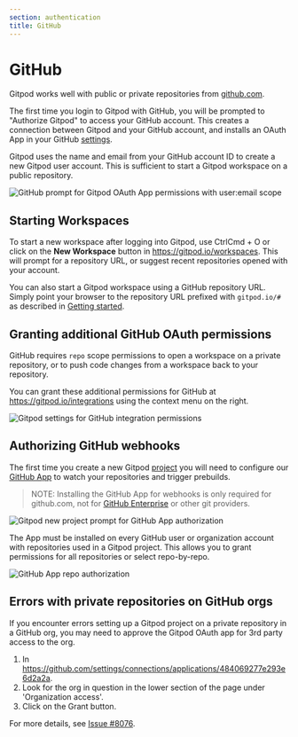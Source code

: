 ```yaml
---
section: authentication
title: GitHub
---
```


<script context="module">
  export const prerender = true;
  import Keybind from "$lib/components/keybind.svelte";
</script>

# GitHub

Gitpod works well with public or private repositories from [github.com](https://github.com/).

The first time you login to Gitpod with GitHub, you will be prompted to "Authorize Gitpod" to access your GitHub account. This creates a connection between Gitpod and your GitHub account, and installs an OAuth App in your GitHub [settings](https://github.com/settings/applications).

Gitpod uses the name and email from your GitHub account ID to create a new Gitpod user account. This is sufficient to start a Gitpod workspace on a public repository.

![GitHub prompt for Gitpod OAuth App permissions with user:email scope](../../../static/images/integrations/github-oauth-install.png)

## Starting Workspaces

To start a new workspace after logging into Gitpod, use <Keybind>CtrlCmd + O</Keybind> or click on the **New Workspace** button in https://gitpod.io/workspaces. This will prompt for a repository URL, or suggest recent repositories opened with your account.

You can also start a Gitpod workspace using a GitHub repository URL. Simply point your browser to the repository URL prefixed with `gitpod.io/#` as described in [Getting started](/docs/introduction/getting-started).

## Granting additional GitHub OAuth permissions

GitHub requires `repo` scope permissions to open a workspace on a private repository, or to push code changes from a workspace back to your repository.

You can grant these additional permissions for GitHub at https://gitpod.io/integrations using the context menu on the right.

![Gitpod settings for GitHub integration permissions](../../../static/images/integrations/github-oauth-permissions.png)

## Authorizing GitHub webhooks

The first time you create a new Gitpod [project](/docs/configure/projects) you will need to configure our [GitHub App](https://github.com/apps/gitpod-io) to watch your repositories and trigger prebuilds.

> NOTE: Installing the GitHub App for webhooks is only required for github.com, not for [GitHub Enterprise](/docs/configure/authentication/github-enterprise) or other git providers.

![Gitpod new project prompt for GitHub App authorization](../../../static/images/integrations/github-new-project-install-app.png)

The App must be installed on every GitHub user or organization account with repositories used in a Gitpod project. This allows you to grant permissions for all repositories or select repo-by-repo.

![GitHub App repo authorization](../../../static/images/integrations/github-app-authorize-repos.png)

## Errors with private repositories on GitHub orgs

If you encounter errors setting up a Gitpod project on a private repository in a GitHub org, you may need to approve the Gitpod OAuth app for 3rd party access to the org.

1. In https://github.com/settings/connections/applications/484069277e293e6d2a2a.
2. Look for the org in question in the lower section of the page under 'Organization access'.
3. Click on the Grant button.

For more details, see [Issue #8076](https://github.com/gitpod-io/gitpod/issues/8076).
